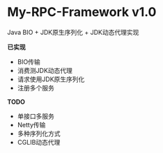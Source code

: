 # My-RPC-Framework v1.0

Java BIO + JDK原生序列化 + JDK动态代理实现

**已实现**

- BIO传输
- 消费测JDK动态代理
- 请求使用JDK原生序列化
- 注册多个服务

**TODO**

- 单接口多服务
- Netty传输
- 多种序列化方式
- CGLIB动态代理